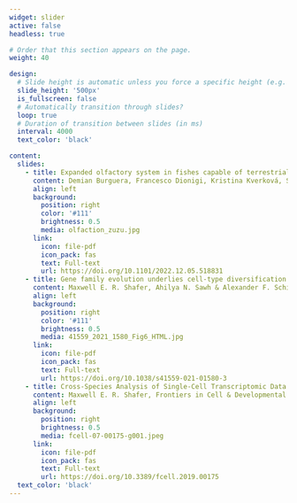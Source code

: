 ```yaml
---
widget: slider
active: false
headless: true

# Order that this section appears on the page.
weight: 40

design:
  # Slide height is automatic unless you force a specific height (e.g. '400px')
  slide_height: '500px'
  is_fullscreen: false
  # Automatically transition through slides?
  loop: true
  # Duration of transition between slides (in ms)
  interval: 4000
  text_color: 'black'

content:
  slides:
    - title: Expanded olfactory system in fishes capable of terrestrial exploration
      content: Demian Burguera, Francesco Dionigi, Kristina Kverková, Sylke Winkler, Thomas Brown, Martin Pippel, Yicheng Zhang, Maxwell Shafer, Annika L.A. Nichols, Eugene Myers, Pavel Němec, Zuzana Musilova, bioRxiv, 2022
      align: left
      background:
        position: right
        color: '#111'
        brightness: 0.5
        media: olfaction_zuzu.jpg
      link:
        icon: file-pdf
        icon_pack: fas
        text: Full-text
        url: https://doi.org/10.1101/2022.12.05.518831
    - title: Gene family evolution underlies cell-type diversification in the hypothalamus of teleosts
      content: Maxwell E. R. Shafer, Ahilya N. Sawh & Alexander F. Schier, Nature Ecology & Evolution, 2022
      align: left
      background:
        position: right
        color: '#111'
        brightness: 0.5
        media: 41559_2021_1580_Fig6_HTML.jpg
      link:
        icon: file-pdf
        icon_pack: fas
        text: Full-text
        url: https://doi.org/10.1038/s41559-021-01580-3
    - title: Cross-Species Analysis of Single-Cell Transcriptomic Data
      content: Maxwell E. R. Shafer, Frontiers in Cell & Developmental Biology, 2019
      align: left
      background:
        position: right
        brightness: 0.5
        media: fcell-07-00175-g001.jpeg
      link:
        icon: file-pdf
        icon_pack: fas
        text: Full-text
        url: https://doi.org/10.3389/fcell.2019.00175
  text_color: 'black'
---
```

